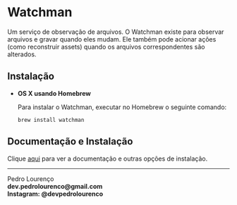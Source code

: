 # Watchman

Um serviço de observação de arquivos. O Watchman existe para observar arquivos e gravar quando eles mudam. Ele também pode acionar ações (como reconstruir assets) quando os arquivos correspondentes são alterados.

## Instalação

- **OS X usando Homebrew**

  Para instalar o Watchman, executar no Homebrew o seguinte comando:

  ```
  brew install watchman
  ```

## Documentação e Instalação

Clique [aqui](https://facebook.github.io/watchman) para ver a documentação e outras opções de instalação.

<hr>
<stong>Pedro Lourenço</strong><br>
<Strong>dev.pedrolourenco@gmail.com</strong><br>
<Strong>Instagram: @devpedrolourenco</strong>